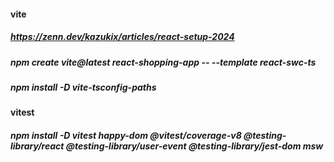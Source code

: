 #### vite
##### https://zenn.dev/kazukix/articles/react-setup-2024
##### npm create vite@latest react-shopping-app -- --template react-swc-ts
##### npm install -D vite-tsconfig-paths
#### vitest
##### npm install -D vitest happy-dom @vitest/coverage-v8 @testing-library/react @testing-library/user-event @testing-library/jest-dom msw
